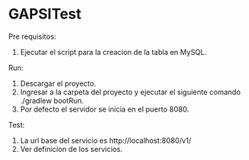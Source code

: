 # GAPSITest

Pre requisitos:
1. Ejecutar el script para la creacion de la tabla en MySQL.

Run:
1. Descargar el proyecto.
2. Ingresar a la carpeta del proyecto y ejecutar el siguiente comando ./gradlew bootRun.
3. Por defecto el servidor se inicia en el puerto 8080.

Test:
1. La url base del servicio es http://localhost:8080/v1/
2. Ver definicion de los servicios.

